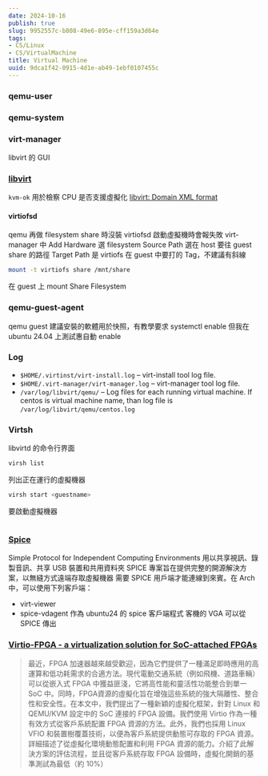 ```yaml
---
date: 2024-10-16
publish: true
slug: 9952557c-b808-49e6-895e-cff159a3d64e
tags:
- CS/Linux
- CS/VirtualMachine
title: Virtual Machine
uuid: 9dca1f42-0915-4d1e-ab49-1ebf0107455c
---
```

### qemu-user

### qemu-system

### virt-manager

libvirt 的 GUI

### [libvirt](https://libvirt.org/)

`kvm-ok` 用於檢察 CPU 是否支援虛擬化
[libvirt: Domain XML format](https://libvirt.org/formatdomain.html)

#### virtiofsd

qemu 再做 filesystem share 時沒裝 virtiofsd 啟動虛擬機時會報失敗
virt-manager 中 Add Hardware 選 filesystem
Source Path 選在 host  要往 guest share 的路徑
Target Path 是 virtiofs 在 guest 中要打的 Tag，不建議有斜線

```sh
mount -t virtiofs share /mnt/share
```

在 guest 上 mount Share Filesystem

### qemu-guest-agent

qemu guest 建議安裝的軟體用於快照，有教學要求 systemctl enable 但我在 ubuntu 24.04 上測試惠自動 enable

### Log

- `$HOME/.virtinst/virt-install.log` – virt-install tool log file.
- `$HOME/.virt-manager/virt-manager.log` – virt-manager tool log file.
- `/var/log/libvirt/qemu/` – Log files for each running virtual machine. If centos is virtual machine name, than log file is `/var/log/libvirt/qemu/centos.log`

### Virtsh

libvirtd 的命令行界面

```sh
virsh list
```

列出正在運行的虛擬機器

```sh
virsh start <guestname>
```

要啟動虛擬機器

```sh

```

### [Spice](https://spice-space.org/)

Simple Protocol for Independent Computing Environments
用以共享視訊、錄製音訊、共享 USB 裝置和共用資料夾
SPICE 專案旨在提供完整的開源解決方案，以無縫方式遠端存取虛擬機器
需要 SPICE 用戶端才能連線到來賓。在 Arch 中，可以使用下列客戶端：

- virt-viewer
- spice-vdagent 作為 ubuntu24 的 spice 客戶端程式
  客機的 VGA 可以從 SPICE 傳出

### [Virtio-FPGA - a virtualization solution for SoC-attached FPGAs](https://arxiv.org/abs/2304.01721)

> 最近，FPGA 加速器越來越受歡迎，因為它們提供了一種滿足即時應用的高運算和低功耗需求的合適方法。現代電動交通系統（例如飛機、道路車輛）可以從嵌入式 FPGA 中獲益匪淺，它將高性能和靈活性功能整合到單一 SoC 中。同時，FPGA資源的虛擬化旨在增強這些系統的強大隔離性、整合性和安全性。在本文中，我們提出了一種新穎的虛擬化框架，針對 Linux 和 QEMU/KVM 設定中的 SoC 連接的 FPGA 設備。我們使用 Virtio 作為一種有效方式從客戶系統配置 FPGA 資源的方法。此外，我們也採用 Linux VFIO 和裝置樹覆蓋技術，以便為客戶系統提供動態可存取的 FPGA 資源。詳細描述了從虛擬化環境動態配置和利用 FPGA 資源的能力。介紹了此解決方案的評估流程，並且從客戶系統存取 FPGA 設備時，虛擬化開銷的基準測試為最低（約 10%）
